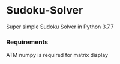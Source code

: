 # Sudoku-Solver
Super simple Sudoku Solver in Python 3.7.7

### Requirements
ATM numpy is required for matrix display
